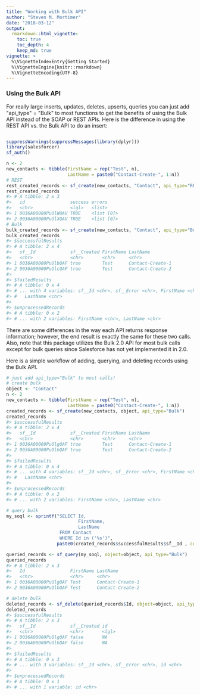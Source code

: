 ```yaml
---
title: "Working with Bulk API"
author: "Steven M. Mortimer"
date: "2018-03-12"
output:
  rmarkdown::html_vignette:
    toc: true
    toc_depth: 4
    keep_md: true
vignette: >
  %\VignetteIndexEntry{Getting Started}
  %\VignetteEngine{knitr::rmarkdown}
  %\VignetteEncoding{UTF-8}
---
```




### Using the Bulk API

For really large inserts, updates, deletes, upserts, queries you can just add 
"api_type" = "Bulk" to most functions to get the benefits of using the Bulk API 
instead of the SOAP or REST APIs. Here is the difference in using the REST API vs. 
the Bulk API to do an insert:




```r

suppressWarnings(suppressMessages(library(dplyr)))
library(salesforcer)
sf_auth()

n <- 2
new_contacts <- tibble(FirstName = rep("Test", n),
                       LastName = paste0("Contact-Create-", 1:n))
# REST
rest_created_records <- sf_create(new_contacts, "Contact", api_type="REST")
rest_created_records
#> # A tibble: 2 x 3
#>   id                 success errors    
#>   <chr>              <lgl>   <list>    
#> 1 0036A00000PuOlWQAV TRUE    <list [0]>
#> 2 0036A00000PuOlXQAV TRUE    <list [0]>
# Bulk
bulk_created_records <- sf_create(new_contacts, "Contact", api_type="Bulk")
bulk_created_records
#> $successfulResults
#> # A tibble: 2 x 4
#>   sf__Id             sf__Created FirstName LastName        
#>   <chr>              <chr>       <chr>     <chr>           
#> 1 0036A00000PuOlbQAF true        Test      Contact-Create-1
#> 2 0036A00000PuOlcQAF true        Test      Contact-Create-2
#> 
#> $failedResults
#> # A tibble: 0 x 4
#> # ... with 4 variables: sf__Id <chr>, sf__Error <chr>, FirstName <chr>,
#> #   LastName <chr>
#> 
#> $unprocessedRecords
#> # A tibble: 0 x 2
#> # ... with 2 variables: FirstName <chr>, LastName <chr>
```

There are some differences in the way each API returns response information; however, 
the end result is exactly the same for these two calls. Also, note that this 
package utilizes the Bulk 2.0 API for most bulk calls except for bulk queries 
since Salesforce has not yet implemented it in 2.0. 

Here is a simple workflow of adding, querying, and deleting records using the Bulk API.


```r
# just add api_type="Bulk" to most calls!
# create bulk
object <- "Contact"
n <- 2
new_contacts <- tibble(FirstName = rep("Test", n),
                       LastName = paste0("Contact-Create-", 1:n))
created_records <- sf_create(new_contacts, object, api_type="Bulk")
created_records
#> $successfulResults
#> # A tibble: 2 x 4
#>   sf__Id             sf__Created FirstName LastName        
#>   <chr>              <chr>       <chr>     <chr>           
#> 1 0036A00000PuOlgQAF true        Test      Contact-Create-1
#> 2 0036A00000PuOlhQAF true        Test      Contact-Create-2
#> 
#> $failedResults
#> # A tibble: 0 x 4
#> # ... with 4 variables: sf__Id <chr>, sf__Error <chr>, FirstName <chr>,
#> #   LastName <chr>
#> 
#> $unprocessedRecords
#> # A tibble: 0 x 2
#> # ... with 2 variables: FirstName <chr>, LastName <chr>

# query bulk
my_soql <- sprintf("SELECT Id,
                           FirstName, 
                           LastName
                    FROM Contact 
                    WHERE Id in ('%s')", 
                   paste0(created_records$successfulResults$sf__Id , collapse="','"))

queried_records <- sf_query(my_soql, object=object, api_type="Bulk")
queried_records
#> # A tibble: 2 x 3
#>   Id                 FirstName LastName        
#>   <chr>              <chr>     <chr>           
#> 1 0036A00000PuOlgQAF Test      Contact-Create-1
#> 2 0036A00000PuOlhQAF Test      Contact-Create-2

# delete bulk
deleted_records <- sf_delete(queried_records$Id, object=object, api_type="Bulk")
deleted_records
#> $successfulResults
#> # A tibble: 2 x 3
#>   sf__Id             sf__Created id   
#>   <chr>              <chr>       <lgl>
#> 1 0036A00000PuOlgQAF false       NA   
#> 2 0036A00000PuOlhQAF false       NA   
#> 
#> $failedResults
#> # A tibble: 0 x 3
#> # ... with 3 variables: sf__Id <chr>, sf__Error <chr>, id <chr>
#> 
#> $unprocessedRecords
#> # A tibble: 0 x 1
#> # ... with 1 variable: id <chr>
```

